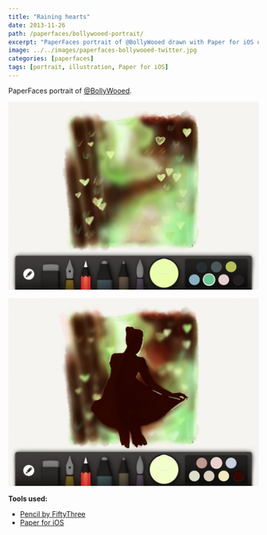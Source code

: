 ```yaml
---
title: "Raining hearts"
date: 2013-11-26
path: /paperfaces/bollywooed-portrait/
excerpt: "PaperFaces portrait of @BollyWooed drawn with Paper for iOS on an iPad."
image: ../../images/paperfaces-bollywooed-twitter.jpg
categories: [paperfaces]
tags: [portrait, illustration, Paper for iOS]
---
```


PaperFaces portrait of [@BollyWooed](https://twitter.com/BollyWooed).

![Work in progress screenshot](../../images/paperfaces-bollywooed-process-1-lg.jpg)

![Work in progress screenshot](../../images/paperfaces-bollywooed-process-2-lg.jpg)

**Tools used:**

- [Pencil by FiftyThree](https://www.amazon.com/FiftyThree-Digital-Stylus-Pencil-iPhone/dp/B01JJBUYR4/ref=as_li_ss_tl?keywords=pencil+53&qid=1550586265&s=gateway&sr=8-3&linkCode=ll1&tag=mademist-20&linkId=0134793cb840affff60f2e45a7f64678&language=en_US)
- [Paper for iOS](https://paper.bywetransfer.com/)
